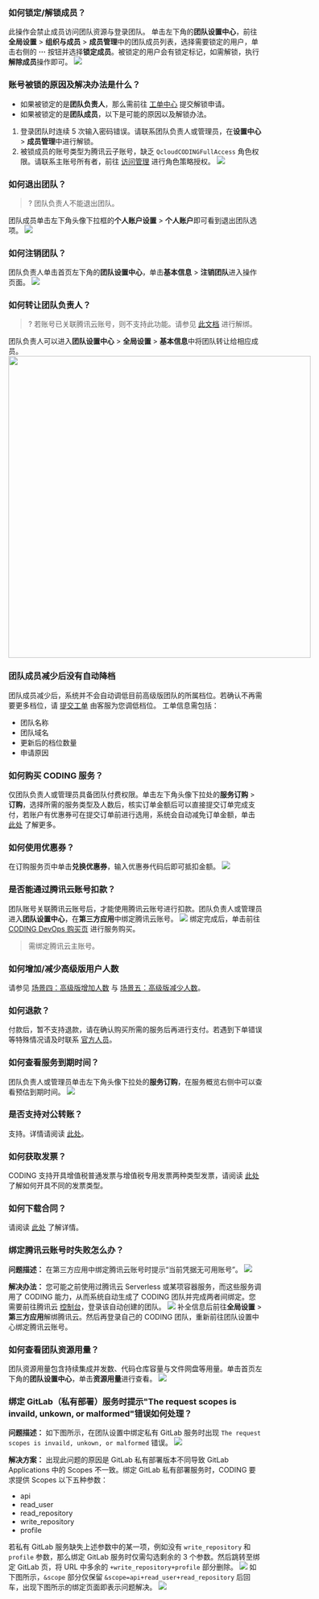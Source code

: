 [](id:how-to-lock)
### 如何锁定/解锁成员？
此操作会禁止成员访问团队资源与登录团队。
单击左下角的**团队设置中心**，前往**全局设置** > **组织与成员** > **成员管理**中的团队成员列表，选择需要锁定的用户，单击右侧的 **···**  按钮并选择**锁定成员**。被锁定的用户会有锁定标记，如需解锁，执行**解除成员**操作即可。
![](https://qcloudimg.tencent-cloud.cn/raw/f6679bae9cd0f01c8dc8695ae7ad0944.png)

[](id:why-blocked)
### 账号被锁的原因及解决办法是什么？
- 如果被锁定的是**团队负责人**，那么需前往 [工单中心](https://e.coding.net/signin?redirect=/workorder) 提交解锁申请。
- 如果被锁定的是**团队成员**，以下是可能的原因以及解锁办法。
 1. 登录团队时连续 5 次输入密码错误。请联系团队负责人或管理员，在**设置中心** > **成员管理**中进行解锁。
 2. 被锁成员的账号类型为腾讯云子账号，缺乏 `QcloudCODINGFullAccess` 角色权限。请联系主账号所有者，前往 [访问管理](https://console.cloud.tencent.com/cam) 进行角色策略授权。
![](https://qcloudimg.tencent-cloud.cn/raw/3b7e47f6ddce97e5792ebc20618f26ed.png)

[](id:exit-team)
### 如何退出团队？
>? 团队负责人不能退出团队。

团队成员单击左下角头像下拉框的**个人账户设置** > **个人账户**即可看到退出团队选项。
![](https://qcloudimg.tencent-cloud.cn/raw/b720fe134347d012df2fb3514eafc1c2.png)

[](id:logout)
### 如何注销团队？
团队负责人单击首页左下角的**团队设置中心**，单击**基本信息** > **注销团队**进入操作页面。
![](https://qcloudimg.tencent-cloud.cn/raw/4a836949124fdd77edbd7a46395daf9c.png)

[](id:transfer-team-owner)
### 如何转让团队负责人？
>? 若账号已关联腾讯云账号，则不支持此功能。请参见 [此文档](/docs/admin/service-integration/cloud.html#unbind) 进行解绑。

团队负责人可以进入**团队设置中心** > **全局设置** > **基本信息**中将团队转让给相应成员。
<img style="width:600px; max-width: inherit;" src="https://qcloudimg.tencent-cloud.cn/raw/be031f8d88bf90e055977379723bbce0.png" />

[](id:auto-downshift)
### 团队成员减少后没有自动降档
团队成员减少后，系统并不会自动调低目前高级版团队的所属档位。若确认不再需要更多档位，请 [提交工单](https://e.coding.net/signin?redirect=/workorder) 由客服为您调低档位。
工单信息需包括：
- 团队名称
- 团队域名
- 更新后的档位数量
- 申请原因

[](id:q1)
### 如何购买 CODING 服务？
仅团队负责人或管理员具备团队付费权限。单击左下角头像下拉处的**服务订购** > **订购**，选择所需的服务类型及人数后，核实订单金额后可以直接提交订单完成支付，若账户有优惠券可在提交订单前进行选用，系统会自动减免订单金额，单击 [此处](/docs/admin/pay/price.html#scenes-1) 了解更多。

[](id:q2)
### 如何使用优惠券？
在订购服务页中单击**兑换优惠券**，输入优惠券代码后即可抵扣金额。
![](https://qcloudimg.tencent-cloud.cn/raw/bc0384d14250e24b2deda9e9beb5ca1d.png)

[](id:q3)
### 是否能通过腾讯云账号扣款？
团队账号关联腾讯云账号后，才能使用腾讯云账号进行扣款。团队负责人或管理员进入**团队设置中心**，在**第三方应用**中绑定腾讯云账号。
![](https://qcloudimg.tencent-cloud.cn/raw/c754353aadb99e823c29a4cdc0fc39b1.png)
绑定完成后，单击前往 [CODING DevOps 购买页](https://buy.cloud.tencent.com/coding) 进行服务购买。
> 需绑定腾讯云主账号。

[](id:q4)
### 如何增加/减少高级版用户人数
请参见 [场景四：高级版增加人数](/docs/admin/pay/price.html#scenes-4) 与 [场景五：高级版减少人数](/docs/admin/pay/price.html#scenes-5)。

[](id:q5)
### 如何退款？
付款后，暂不支持退款，请在确认购买所需的服务后再进行支付。若遇到下单错误等特殊情况请及时联系 [官方人员](https://e.coding.net/signin?redirect=/workorder)。

[](id:q6)
### 如何查看服务到期时间？
团队负责人或管理员单击左下角头像下拉处的**服务订购**，在服务概览右侧中可以查看预估到期时间。
![](https://qcloudimg.tencent-cloud.cn/raw/cb98e9476a7aaaa99f9238a107e43930.png)

[](id:q7)
### 是否支持对公转账？
支持。详情请阅读 [此处](/docs/admin/pay/price.html#pay)。

[](id:q8)
### 如何获取发票？
CODING 支持开具增值税普通发票与增值税专用发票两种类型发票，请阅读 [此处](/docs/admin/pay/invoice.html#manage) 了解如何开具不同的发票类型。

[](id:q9)
### 如何下载合同？
请阅读 [此处](/docs/admin/pay/invoice.md#contract) 了解详情。

[](id:q10)
### 绑定腾讯云账号时失败怎么办？
**问题描述：**
在第三方应用中绑定腾讯云账号时提示“当前凭据无可用账号”。
![](https://qcloudimg.tencent-cloud.cn/raw/93b0b4de4cea265be1812731045d4864.png)

**解决办法：**
您可能之前使用过腾讯云 Serverless 或某项容器服务，而这些服务调用了 CODING 能力，从而系统自动生成了 CODING 团队并完成两者间绑定。您需要前往腾讯云 [控制台](https://console.cloud.tencent.com/coding)，登录该自动创建的团队。
![](https://qcloudimg.tencent-cloud.cn/raw/f6bc0023d464ca971a3356e82b7b0b58.png)
补全信息后前往**全局设置** > **第三方应用**解绑腾讯云。然后再登录自己的 CODING 团队，重新前往团队设置中心绑定腾讯云账号。

[](id:q11)
### 如何查看团队资源用量？
团队资源用量包含持续集成并发数、代码仓库容量与文件网盘等用量。单击首页左下角的**团队设置中心**，单击**资源用量**进行查看。
![](https://qcloudimg.tencent-cloud.cn/raw/b7536201f7f03fc621be7ba1954c93c9.png)


[](id:q12)
### 绑定 GitLab（私有部署）服务时提示"The request scopes is invaild, unkown, or malformed"错误如何处理？
**问题描述：**
如下图所示，在团队设置中绑定私有 GitLab 服务时出现 `The request scopes is invaild, unkown, or malformed` 错误。
![](https://qcloudimg.tencent-cloud.cn/raw/acd281098f1748c43e06276a44218089.png)

**解决方案：**
出现此问题的原因是 GitLab 私有部署版本不同导致 GitLab Applications 中的 Scopes 不一致。绑定 GitLab 私有部署服务时，CODING 要求提供 Scopes 以下五种参数：
- api
- read_user
- read_repository
- write_repository
- profile

若私有 GitLab 服务缺失上述参数中的某一项，例如没有 `write_repository` 和 `profile` 参数，那么绑定 GitLab 服务时仅需勾选剩余的 3 个参数。然后跳转至绑定 GitLab 页，将 URL 中多余的 `+write_repository+profile` 部分删除。
![](https://qcloudimg.tencent-cloud.cn/raw/7c8fd0049933b8e0f3fb7bd998e5ff43.png)
如下图所示，`&scope` 部分仅保留 `&scope=api+read_user+read_repository` 后回车，出现下图所示的绑定页面即表示问题解决。
![](https://qcloudimg.tencent-cloud.cn/raw/6f2c23fad0b34d0df901e226fedc9c52.png)
